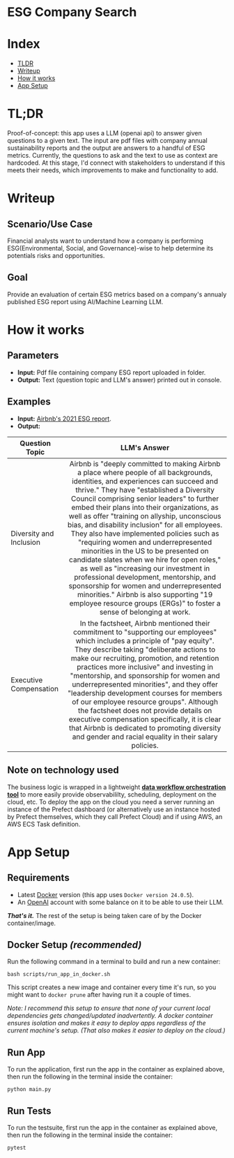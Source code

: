 # ESG Company Search

# Index
- [TLDR](#tldr)
- [Writeup](#writeup)
- [How it works](#how-it-works)
- [App Setup](#app-setup)

# TL;DR
Proof-of-concept: this app uses a LLM (openai api) to answer given questions to a given text. The input are pdf files with company annual sustainability reports and the output are answers to a handful of ESG metrics. Currently, the questions to ask and the text to use as context are hardcoded. 
At this stage, I'd connect with stakeholders to understand if this meets their needs,
which improvements to make and functionality to add. 

# Writeup

## Scenario/Use Case
Financial analysts want to understand how a company is performing ESG(Environmental, Social, and Governance)-wise to help determine its potentials risks and opportunities.

## Goal
Provide an evaluation of certain ESG metrics based on a company's annualy published ESG report using AI/Machine Learning LLM.

# How it works

## Parameters
- **Input:** Pdf file containing company ESG report uploaded in folder.
- **Output:** Text (question topic and LLM's answer) printed out in console.

## Examples
- **Input:** [Airbnb's 2021 ESG report](https://s26.q4cdn.com/656283129/files/doc_downloads/governance_doc_updated/Airbnb-ESG-Factsheet-(Final).pdf).
- **Output:**
  
| Question Topic        | LLM's Answer |
| ------------- |:-------------:| 
| Diversity and Inclusion     | Airbnb is "deeply committed to making Airbnb a place where people of all backgrounds, identities, and experiences can succeed and thrive." They have "established a Diversity Council comprising senior leaders" to further embed their plans into their organizations, as well as offer "training on allyship, unconscious bias, and disability inclusion" for all employees. They also have implemented policies such as "requiring women and underrepresented minorities in the US to be presented on candidate slates when we hire for open roles," as well as "increasing our investment in professional development, mentorship, and sponsorship for women and underrepresented minorities." Airbnb is also supporting "19 employee resource groups (ERGs)" to foster a sense of belonging at work.      |
| Executive Compensation     | In the factsheet, Airbnb mentioned their commitment to "supporting our employees" which includes a principle of "pay equity". They describe taking "deliberate actions to make our recruiting, promotion, and retention practices more inclusive" and investing in "mentorship, and sponsorship for women and underrepresented minorities", and they offer "leadership development courses for members of our employee resource groups". Although the factsheet does not provide details on executive compensation specifically, it is clear that Airbnb is dedicated to promoting diversity and gender and racial equality in their salary policies.  |


## Note on technology used
The business logic is wrapped in a lightweight [**data workflow orchestration tool**](https://www.prefect.io/opensource) to more easily provide observabililty, scheduling, deployment on the cloud, etc. To deploy the app on the cloud you need a server running an instance of the Prefect dashboard (or alternatively use an instance hosted by Prefect themselves, which they call Prefect Cloud) and if using AWS, an AWS ECS Task definition.


# App Setup

## Requirements
- Latest [Docker](https://www.docker.com/) version (this app uses `Docker version 24.0.5`).
- An [OpenAI](https://platform.openai.com/) account with some balance on it to be able to use their LLM.

***That's it.*** The rest of the setup is being taken care of by the Docker container/image.


## Docker Setup *(recommended)*
Run the following command in a terminal to build and run a new container:
```
bash scripts/run_app_in_docker.sh
```
This script creates a new image and container every time it's run, 
so you might want to `docker prune` after having run it a couple of times.

*Note: I recommend this setup to ensure that none of your current local dependencies
gets changed/updated inadvertently. A docker container ensures isolation and makes it easy to 
deploy apps regardless of the current machine's setup. (That also makes it easier to deploy on the cloud.)*

## Run App
To run the application, first run the app in the container as explained above, 
then run the following in the terminal inside the container:
```
python main.py
```

## Run Tests
To run the testsuite, first run the app in the container as explained above,
then run the following in the terminal inside the container:
```
pytest
```
